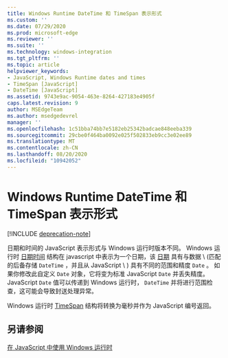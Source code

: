 ```yaml
---
title: Windows Runtime DateTime 和 TimeSpan 表示形式
ms.custom: ''
ms.date: 07/29/2020
ms.prod: microsoft-edge
ms.reviewer: ''
ms.suite: ''
ms.technology: windows-integration
ms.tgt_pltfrm: ''
ms.topic: article
helpviewer_keywords:
- JavaScript, Windows Runtime dates and times
- TimeSpan [JavaScript]
- DateTime [JavaScript]
ms.assetid: 9743e9ac-9054-463e-8264-427183e4905f
caps.latest.revision: 9
author: MSEdgeTeam
ms.author: msedgedevrel
manager: ''
ms.openlocfilehash: 1c51bba74bb7e5182eb25342badcae848eeba339
ms.sourcegitcommit: 29cbe0f464ba0092e025f502833eb9cc3e02ee89
ms.translationtype: MT
ms.contentlocale: zh-CN
ms.lasthandoff: 08/20/2020
ms.locfileid: "10942052"
---
```

# Windows Runtime DateTime 和 TimeSpan 表示形式  

[!INCLUDE [deprecation-note](../includes/legacy-edge-note.md)]  

日期和时间的 JavaScript 表示形式与 Windows 运行时版本不同。  Windows 运行时 [日期时间][UwpWindowsFoundationDatetime] 结构在 javascript 中表示为一个日期，该 [日期][MDNDate] 具有与数据 \ (匹配的后备存储 `DateTime` ，并且从 JavaScript \ ) 具有不同的范围和精度 `Date` 。  如果你修改此自定义 `Date` 对象，它将变为标准 JavaScript `Date` 并丢失精度。  JavaScript `Date` 值可以传递到 Windows 运行时， `DateTime` 并将进行范围检查，这可能会导致封送处理异常。  

 Windows 运行时 [TimeSpan][UwpWindowsFoundationTimespan] 结构将转换为毫秒并作为 JavaScript 编号返回。  

## 另请参阅  

[在 JavaScript 中使用 Windows 运行时][WindowsRuntimeJavascript]  

<!-- links -->  

[WindowsRuntimeJavascript]: ./using-the-windows-runtime-in-javascript.md "在 JavaScript | 中使用 Windows 运行时Microsoft 文档"  

[UwpWindowsFoundationDatetime]: /uwp/api/Windows.Foundation.DateTime "DateTime 结构 |Microsoft 文档"  
[UwpWindowsFoundationTimespan]: /uwp/api/windows.foundation.timespan "TimeSpan 结构 |Microsoft 文档"  

[MDNDate]: https://developer.mozilla.org/docs/Web/JavaScript/Reference/Global_Objects/Date "日期 |MDN"  
